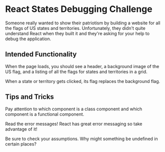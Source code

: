 # React States Debugging Challenge

Someone really wanted to show their patriotism by building a website for all the flags of US states and territories. Unfortunately, they didn't quite understand React when they built it and they're asking for your help to debug the application.

## Intended Functionality

When the page loads, you should see a header, a background image of the US flag, and a listing of all the flags for states and territories in a grid.

When a state or territory gets clicked, its flag replaces the background flag.

## Tips and Tricks

Pay attention to which component is a class component and which component is a functional component.

Read the error messages! React has great error messaging so take advantage of it!

Be sure to check your assumptions. Why might something be undefined in certain places?

